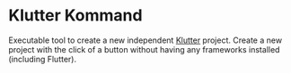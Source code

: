 # Klutter Kommand

Executable tool to create a new independent [Klutter](https://github.com/buijs-dev/klutter) project.
Create a new project with the click of a button without having any frameworks installed (including Flutter).
